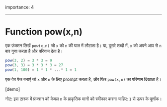 importance: 4

---

# Function pow(x,n)

एक फ़ंक्शन लिखें `pow(x,n)` जो `x` को `n` की घात में लौटाता है। या, दूसरे शब्दों में, `x` को अपने आप से `n` बार गुणा करता है और परिणाम देता है।

```js
pow(3, 2) = 3 * 3 = 9
pow(3, 3) = 3 * 3 * 3 = 27
pow(1, 100) = 1 * 1 * ...* 1 = 1
```

एक वेब पेज बनाएं जो `x` और `n` के लिए prompt करता है, और फिर `pow(x,n)` का परिणाम दिखाता है।

[demo]

नोट: इस टास्क में फ़ंक्शन को केवल `n` के प्राकृतिक मानों को स्वीकार करना चाहिए: `1` से ऊपर के पूर्णांक।
